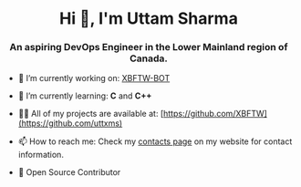 <h1 align="center">Hi 👋, I'm Uttam Sharma</h1>
<h3 align="center">An aspiring DevOps Engineer in the Lower Mainland region of Canada.</h3>

- 🔭 I’m currently working on: [XBFTW-BOT](https://github.com/XBFTW/XBFTW-BOT)

- 🌱 I’m currently learning: **C** and **C++**

- 👨‍💻 All of my projects are available at: [https://github.com/XBFTW](https://github.com/uttxms)

- 📫 How to reach me: Check my [contacts page](https://uttamsharma.com) on my website for contact information.

- 🕺 Open Source Contributor 
